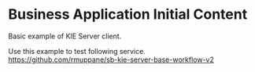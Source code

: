 Business Application Initial Content
====================================

Basic example of KIE Server client.


Use this example to test following service.
https://github.com/rmuppane/sb-kie-server-base-workflow-v2